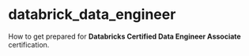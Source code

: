 # databrick_data_engineer
How to get prepared for **Databricks Certified Data Engineer Associate** certification.

